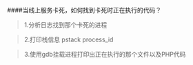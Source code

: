 ####当线上服务卡死，如何找到卡死时正在执行的代码？

>1.分析日志找到那个卡死的进程

>2.打印栈信息 pstack process_id

>3.使用gdb挂载进程打印出正在执行的那个文件以及PHP代码